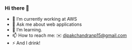 ### Hi there 👋

- 🔭 I’m currently working at AWS
- 💬 Ask me about web applications
- 🌱 I’m learning.
- 📫 How to reach me: ✉️ dipakchandranp15@gmail.com
- ⚡ And I drink!

